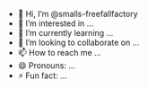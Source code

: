 - 👋 Hi, I’m @smalls-freefallfactory
- 👀 I’m interested in ...
- 🌱 I’m currently learning ...
- 💞️ I’m looking to collaborate on ...
- 📫 How to reach me ...
- 😄 Pronouns: ...
- ⚡ Fun fact: ...

<!---
smalls-freefallfactory/smalls-freefallfactory is a ✨ special ✨ repository because its `README.md` (this file) appears on your GitHub profile.
You can click the Preview link to take a look at your changes.
--->
